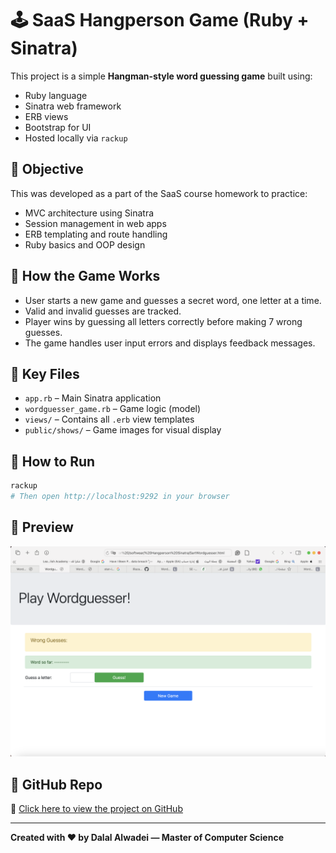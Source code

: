 # 🕹️ SaaS Hangperson Game (Ruby + Sinatra)

This project is a simple **Hangman-style word guessing game** built using:
- Ruby language
- Sinatra web framework
- ERB views
- Bootstrap for UI
- Hosted locally via `rackup`

## 🎯 Objective
This was developed as a part of the SaaS course homework to practice:
- MVC architecture using Sinatra
- Session management in web apps
- ERB templating and route handling
- Ruby basics and OOP design

## 🧠 How the Game Works
- User starts a new game and guesses a secret word, one letter at a time.
- Valid and invalid guesses are tracked.
- Player wins by guessing all letters correctly before making 7 wrong guesses.
- The game handles user input errors and displays feedback messages.

## 📁 Key Files
- `app.rb` – Main Sinatra application
- `wordguesser_game.rb` – Game logic (model)
- `views/` – Contains all `.erb` view templates
- `public/shows/` – Game images for visual display

## 🚀 How to Run
```bash
rackup
# Then open http://localhost:9292 in your browser
```

## 📸 Preview
![Game UI Example](shows/guess.png)

## 📎 GitHub Repo
🔗 [Click here to view the project on GitHub](https://github.com/dalal560/hw-sinatra-saas-hangperson)

---

**Created with ❤️ by Dalal Alwadei — Master of Computer Science**